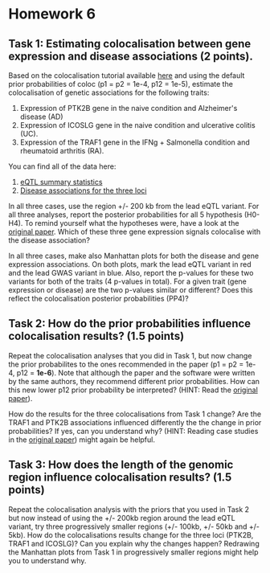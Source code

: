 # Homework 6

## Task 1: Estimating colocalisation between gene expression and disease associations (2 points).

Based on the colocalisation tutorial available [here](https://github.com/kauralasoo/MTAT.03.239_Bioinformatics/blob/master/colocalisation/Introduction_to_coloc.md) and using the default prior probabilities of coloc (p1 = p2 = 1e-4, p12 = 1e-5), estimate the colocalisation of genetic associations for the following traits:

 1. Expression of PTK2B gene in the naive condition and Alzheimer's disease (AD)
 2. Expression of ICOSLG gene in the naive condition and ulcerative colitis (UC).
 3. Expression of the TRAF1 gene in the IFNg + Salmonella condition and rheumatoid arthritis (RA).

You can find all of the data here:

 1. [eQTL summary statistics](https://zenodo.org/record/1158560)
 2. [Disease associations for the three loci](https://github.com/kauralasoo/MTAT.03.239_Bioinformatics/tree/master/colocalisation)

In all three cases, use the region +/- 200 kb from the lead eQTL variant. For all three analyses, report the posterior probabilities for all 5 hypothesis (H0-H4). To remind yourself what the hypotheses  were, have a look at the [original paper](http://journals.plos.org/plosgenetics/article?id=10.1371/journal.pgen.1004383).  Which of these three gene expression signals colocalise with the disease association?

In all three cases, make also Manhattan plots for both the disease and gene expression associations. On both plots, mark the lead eQTL variant in red and the lead GWAS variant in blue. Also, report the p-values for these two variants for both of the traits (4 p-values in total). For a given trait (gene expression or disease) are the two p-values similar or different? Does this reflect the colocalisation posterior probabilities (PP4)?

## Task 2: How do the prior probabilities influence colocalisation results? (1.5 points)

Repeat the colocalisation analyses that you did in Task 1, but now change the prior probabilites to the ones recommended in the paper (p1 = p2 = 1e-4, p12 = **1e-6**). Note that although the paper and the software were written by the same authors, they recommend different prior probabilities. How can this new lower p12 prior probability be interpreted? (HINT: Read the [original paper](%28http://journals.plos.org/plosgenetics/article?id=10.1371/journal.pgen.1004383)). 

How do the results for the three colocalisations from Task 1 change? Are the TRAF1 and PTK2B associations influenced differently the the change in prior probabilities? If yes, can you understand why?  (HINT: Reading case studies in the [original paper](%28http://journals.plos.org/plosgenetics/article?id=10.1371/journal.pgen.1004383)) might again be helpful. 

## Task 3: How does the length of the genomic region influence colocalisation results? (1.5 points)
Repeat the colocalisation analysis with the priors that you used in Task 2 but now instead of using the +/- 200kb region around the lead eQTL variant, try three progressively smaller regions (+/- 100kb, +/- 50kb and +/- 5kb). How do the colocalisations results change for the three loci (PTK2B, TRAF1 and ICOSLG)? Can you explain why the changes happen? Redrawing the Manhattan plots from Task 1 in progressively smaller regions might help you to understand why.



<!--stackedit_data:
eyJoaXN0b3J5IjpbLTEwNzE2NTk1MzAsLTk4MjI2NTgyMl19
-->
